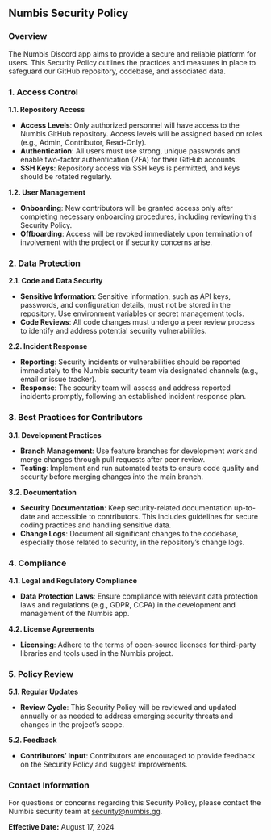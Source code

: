 ## Numbis Security Policy

### Overview

The Numbis Discord app aims to provide a secure and reliable platform for users. This Security Policy outlines the practices and measures in place to safeguard our GitHub repository, codebase, and associated data.

### 1. Access Control

**1.1. Repository Access**

- **Access Levels**: Only authorized personnel will have access to the Numbis GitHub repository. Access levels will be assigned based on roles (e.g., Admin, Contributor, Read-Only).
- **Authentication**: All users must use strong, unique passwords and enable two-factor authentication (2FA) for their GitHub accounts.
- **SSH Keys**: Repository access via SSH keys is permitted, and keys should be rotated regularly.

**1.2. User Management**

- **Onboarding**: New contributors will be granted access only after completing necessary onboarding procedures, including reviewing this Security Policy.
- **Offboarding**: Access will be revoked immediately upon termination of involvement with the project or if security concerns arise.

### 2. Data Protection

**2.1. Code and Data Security**

- **Sensitive Information**: Sensitive information, such as API keys, passwords, and configuration details, must not be stored in the repository. Use environment variables or secret management tools.
- **Code Reviews**: All code changes must undergo a peer review process to identify and address potential security vulnerabilities.

**2.2. Incident Response**

- **Reporting**: Security incidents or vulnerabilities should be reported immediately to the Numbis security team via designated channels (e.g., email or issue tracker).
- **Response**: The security team will assess and address reported incidents promptly, following an established incident response plan.

### 3. Best Practices for Contributors

**3.1. Development Practices**

- **Branch Management**: Use feature branches for development work and merge changes through pull requests after peer review.
- **Testing**: Implement and run automated tests to ensure code quality and security before merging changes into the main branch.

**3.2. Documentation**

- **Security Documentation**: Keep security-related documentation up-to-date and accessible to contributors. This includes guidelines for secure coding practices and handling sensitive data.
- **Change Logs**: Document all significant changes to the codebase, especially those related to security, in the repository’s change logs.

### 4. Compliance

**4.1. Legal and Regulatory Compliance**

- **Data Protection Laws**: Ensure compliance with relevant data protection laws and regulations (e.g., GDPR, CCPA) in the development and management of the Numbis app.

**4.2. License Agreements**

- **Licensing**: Adhere to the terms of open-source licenses for third-party libraries and tools used in the Numbis project.

### 5. Policy Review

**5.1. Regular Updates**

- **Review Cycle**: This Security Policy will be reviewed and updated annually or as needed to address emerging security threats and changes in the project’s scope.

**5.2. Feedback**

- **Contributors’ Input**: Contributors are encouraged to provide feedback on the Security Policy and suggest improvements.

### Contact Information

For questions or concerns regarding this Security Policy, please contact the Numbis security team at [security@numbis.gg](mailto:security@numbis.gg).

**Effective Date:** August 17, 2024